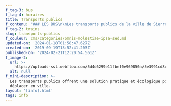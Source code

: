 ```yaml
---
f_tag-3: bus
f_tag-4: horaires
title: Transports publics
f_contenu: "### LES BUS\n\nLes transports publics de la ville de Sierre sont appelés les **\"bus sierrois\".** Ces bus roulent du tous les jours sauf le dimanche, et suivent quatre itinéraires différents.\n\n![](https://uploads-ssl.webflow.com/5d4d6299e11fbef0e969850a/5e39923f9b53e03828338901_bus%20sierrois.jpg)\n\n\\- **Ligne 1** : Chalais téléphérique - Centre - Ile Falcon\n\n\\- **Ligne 2** : Centre - Hôpital - Muraz - Glarey\n\n\\- **Ligne 3** : Gare - Centre\n\n\\- **Ligne 4** : Gare - Sous-Géronde\n\n[**Plan du réseau de bus**](https://www.agglo-valais-central.ch/fr/transports-publics/bus-sierrois-1382/)\n\n‍\n\n*   **Tarifs :** Il est possible d'acheter un billet individuel ou des abonnements (multicourse, mensuel et annuel). Les personnes à l'AVS, les Juniors et les enfants bénéficient de réductions. Les bus sierrois acceptent [**l'abonnement général, l'abonnement demi-tarif et la voie 7**](https://www.sbb.ch/fr/abonnements-et-billets/abonnements.html) des CFF. Si vous prenez le bus régulièrement, il est très avantageux d'acheter un abonnement. \_Pour plus d'informations sur les tarifs, cliquez [**ici**](https://www.sierre.ch/fr/sierrois-1618.html).\n*   **Transports scolaires :** Pour les enfants habitant un peu en dehors de la ville, sur demande, l'abonnement est payé par la Ville. Pour plus d'informations, cliquez [**ici**](https://www.sierre.ch/fr/transports-scolaires-1620.html).\n*   Pour toutes les informations sur les horaires et les abonnements des bus sierrois, contactez **l'agence \"L'Oiseau Bleu\":**\n\n**Adresse :** L'Oiseau Bleu, Avenue Général-Guisan 15, 3960 Sierre\n\n**Téléphone :** 027 456 36 26\n\n**Horaires d'ouverture :** du lundi au vendredi de 8h30 à 12h00 et de 13h30 à 18h00. Le samedi de 9h00 à 12h00.\n\n#### **_Pour se déplacer en dehors de la ville vous pouvez prendre :_**\n\n\\- Les bus [**SMC**](http://www.cie-smc.ch/), pour aller à **Montana**\n\n\\- Les [**cars Ballestraz**](http://www.ballestraz.ch/) pour aller à **Sion** en passant par Chalais et Grône ou Noës et St-Léonard\n\n\\- Les bus Marty pour aller en direction du **Haut-Valais** (027 473 13 85)\n\n\\- Les [**cars postaux**](http://www.postauto.ch/) pour aller dans le **Val d'Anniviers** et à **Vercorin**\n\n\\- Les [**cars Ballestraz**](https://www.dropbox.com/s/dvo49mn7m7ja0wt/horaires%20ballestraz.pdf?dl=1) et [**SMC**](http://www.cie-smc.ch/?page_id=32) ont des **bus de nuit** qui relient Sierre à Sion et à Montana. Ces bus circulent les vendredis et samedis soir, jusqu'à 1 heure ou 2 heures du matin (bus SMC de nuit et Lunabus). Pour plus d'informations sur les horaires, cliquez [**ici**](http://www.veyras.ch/template/fs/documents/Economie/DOC016.pdf).\n\n‍\n\n### TRAINS\n\nLes trains en Suisse sont gérés par les **CFF**, les Chemins de fer fédéraux.\n\nPour acheter les billets de train, vous devez vous rendre à la gare.\n\nVous pouvez consulter les horaires de train sur [**le site des CFF**](http://www.sbb.ch/fr/).\n\n![Gare CFF](https://uploads-ssl.webflow.com/5d4d6299e11fbef0e969850a/5dd8f541780f4ddda4b8465c_gare.jpeg)\n\nLes différents types de billets :\n\n*   **billet parcours** (aller de A à B). Possibilité de prendre le retour aussi.\n*   pour payer votre billet à 1/2 prix, vous pouvez acheter à la gare un **abonnement demi tarif**. Cet abonnement est bon marché, nous vous conseillons donc de l'acheter, même si vous ne prenez pas trop souvent le train.\n*   les enfants de **moins de 16** **ans** paient toujours leur billet à 1/2 prix.\n*   l'**abonnement général**, vous permet de prendre n'importe quel train, bus et bateau dans toute la Suisse et à n'importe quelle heure. Cet abonnement est cher, nous conseillons donc de l'acheter uniquement si vous prenez le train très souvent.\n*   il existe aussi ce qu'on appelle la **Voie 7**. Cette abonnement permet de prendre le train gratuitement après 19h00 dans toute la Suisse. Cet abonnement est très bon marché, nous vous conseillons donc de l'acheter si vous voyagez le soir. **Conditions:** avoir moins de 26 ans et avoir un abonnement demi tarif.\n*   si vous avez un long trajet en train, il existe la **carte journalière**. Cette carte est relativement bon marché et permet de voyager dans toute la Suisse pendant une journée (bus et bateaux compris). La ville de Sierre met chaque jour à disposition des Sierrois [**4 cartes journalières CFF**](https://www.sierretourisme.ch/fr/carte-journaliere-277.html). Cette carte coûte CHF 44.- aux habitants de la Commune de Sierre et CHF 54.- aux habitants des Communes de Miège, Venthône, Veyras, Icogne, Mollens et Chippis et sur présentation d'une attestation de domicile uniquement. Pour l'acheter, il faut se rendre au guichet de l'Office du Tourisme de Sierre et payer cash.\n\n**Office du tourisme de Sierre, Salgesch et environs :**\n\n**Adresse :** Place de la Gare 10, 3960 Sierre\n\n**Horaires :**  \nLundi à vendredi de 8h30 à 18h00  \nSamedi de 9h00 à 17h00  \nDimanche et jours fériés de 9h00 à 13h00\n\n**Téléphone :** 027 455 85 35  \n‍**Fax :** 027 455 86 35  \n‍**E-mail:** [**info@sierretourisme.ch  \n‍**](mailto:info@sierretourisme.ch)**Site Internet :** [**www.sierretourisme.ch**](https://www.sierretourisme.ch/)"
f_tag-2: trains
slug: transports-publics
f_couleur: cms/categories/omnis-molestiae-ipsa-sed.md
updated-on: '2024-01-18T01:58:47.627Z'
created-on: '2019-09-19T13:52:41.203Z'
published-on: '2024-02-21T12:20:54.561Z'
f_image-2:
  url: >-
    https://uploads-ssl.webflow.com/5d4d6299e11fbef0e969850a/5e3991cd8c54170f9bfe2c62_transport%20-%20bus1.jpg
  alt: null
f_mini-description: >-
  Les transports publics offrent une solution pratique et écologique pour se
  déplacer en ville.
layout: '[info].html'
tags: info
---
```



